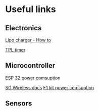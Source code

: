 # Useful links

## Electronics

[Lipo charger - How to](https://www.instructables.com/How-to-Make-Lipo-Battery-Charger-Circuit)

[TPL timer](https://www.digikey.fr/fr/products/detail/adafruit-industries-llc/3435/6817229?gclsrc=aw.ds&&utm_adgroup=Development%20Boards%2C%20Kits%2C%20Programmers&utm_source=google&utm_medium=cpc&utm_campaign=Shopping_Product_All%20Products&utm_term=&productid=6817229&utm_content=Development%20Boards%2C%20Kits%2C%20Programmers&utm_id=go_cmp-1079488953_adg-59347413769_ad-278469724508_pla-359377623096_dev-c_ext-_prd-6817229_sig-Cj0KCQiAwOe8BhCCARIsAGKeD57y0SBIcqO_-Y-WvDK3i7pPjeqBXFpWvGUqrojjBADkdZbwdJhu8-kaAiYcEALw_wcB&gad_source=1&gclid=Cj0KCQiAwOe8BhCCARIsAGKeD57y0SBIcqO_-Y-WvDK3i7pPjeqBXFpWvGUqrojjBADkdZbwdJhu8-kaAiYcEALw_wcB&gclsrc=aw.ds)

## Microcontroller

[ESP 32 power comsuption](https://lastminuteengineers.com/esp32-sleep-modes-power-consumption/)

[SG Wireless docs](https://docs.sgwireless.com/)
[F1 kit power comsuption](https://docs.sgwireless.com/sg-products/f1-smart-module/module-interface/)

## Sensors

